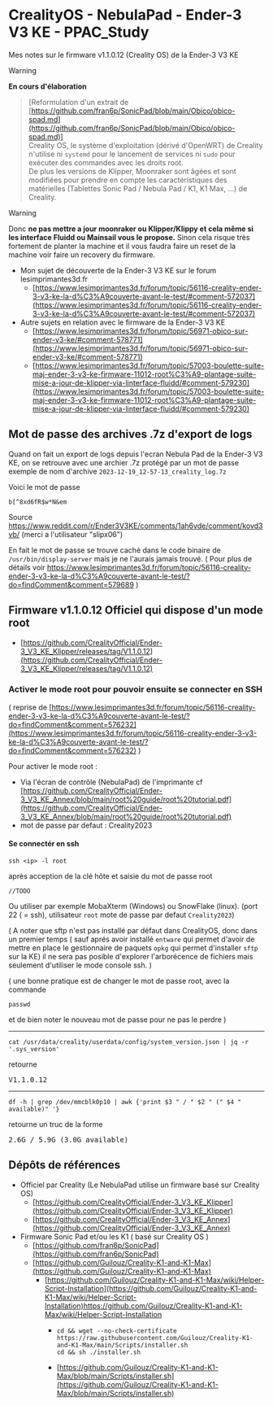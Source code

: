 # CrealityOS - NebulaPad - Ender-3 V3 KE - PPAC_Study

Mes notes sur le firmware v1.1.0.12 (Creality OS) de la Ender-3 V3 KE


> [!WARNING]
> **En cours d'élaboration**


> [Reformulation d'un extrait de [https://github.com/fran6p/SonicPad/blob/main/Obico/obico-spad.md](https://github.com/fran6p/SonicPad/blob/main/Obico/obico-spad.md)]  
> Creality OS, le système d'exploitation (dérivé d'OpenWRT) de Creality n'utilise ni `systemd` pour le lancement de services ni `sudo` pour exécuter des commandes avec les droits root.  
> De plus les versions de Klipper, Moonraker sont âgées et sont modifiées pour prendre en compte les caractéristiques des matérielles (Tablettes Sonic Pad / Nebula Pad / K1, K1 Max, ...) de Creality.

> [!WARNING]
> Donc **ne pas mettre a jour moonraker ou Klipper/Klippy et cela même si les interface Fluidd ou Mainsail vous le propose.**
> Sinon cela risque très fortement de planter la machine et il vous faudra faire un reset de la machine voir faire un recovery du firmware.


- Mon sujet de découverte de la Ender-3 V3 KE sur le forum lesimprimantes3d.fr
  - [https://www.lesimprimantes3d.fr/forum/topic/56116-creality-ender-3-v3-ke-la-d%C3%A9couverte-avant-le-test/#comment-572037](https://www.lesimprimantes3d.fr/forum/topic/56116-creality-ender-3-v3-ke-la-d%C3%A9couverte-avant-le-test/#comment-572037)
- Autre sujets en relation avec le firmware de la Ender-3 V3 KE
  - [https://www.lesimprimantes3d.fr/forum/topic/56971-obico-sur-ender-v3-ke/#comment-578771](https://www.lesimprimantes3d.fr/forum/topic/56971-obico-sur-ender-v3-ke/#comment-578771)
  - [https://www.lesimprimantes3d.fr/forum/topic/57003-boulette-suite-maj-ender-3-v3-ke-firmware-11012-root%C3%A9-plantage-suite-mise-a-jour-de-klipper-via-linterface-fluidd/#comment-579230](https://www.lesimprimantes3d.fr/forum/topic/57003-boulette-suite-maj-ender-3-v3-ke-firmware-11012-root%C3%A9-plantage-suite-mise-a-jour-de-klipper-via-linterface-fluidd/#comment-579230)

## Mot de passe des archives .7z d'export de logs

Quand on fait un export de logs depuis l'ecran Nebula Pad de la Ender-3 V3 KE, on se retrouve avec une archier .7z protégé par un mot de passe
exemple de nom d'archive `2023-12-19_12-57-13_creality_log.7z` 

Voici le mot de passe

```
b[^8xd6fR$w*N&em
```

Source https://www.reddit.com/r/Ender3V3KE/comments/1ah6vde/comment/kovd3vb/ (merci a l'utilisateur "slipx06")

En fait le mot de passe se trouve caché dans le code binaire de `/usr/bin/display-server` mais je ne l'aurais jamais trouvé. ( Pour plus de détails voir https://www.lesimprimantes3d.fr/forum/topic/56116-creality-ender-3-v3-ke-la-d%C3%A9couverte-avant-le-test/?do=findComment&comment=579689 
)

## Firmware v1.1.0.12 Officiel qui dispose d'un mode root

- [https://github.com/CrealityOfficial/Ender-3_V3_KE_Klipper/releases/tag/V1.1.0.12](https://github.com/CrealityOfficial/Ender-3_V3_KE_Klipper/releases/tag/V1.1.0.12)


### Activer le mode root pour pouvoir ensuite se connecter en SSH

( reprise de [https://www.lesimprimantes3d.fr/forum/topic/56116-creality-ender-3-v3-ke-la-d%C3%A9couverte-avant-le-test/?do=findComment&comment=576232](https://www.lesimprimantes3d.fr/forum/topic/56116-creality-ender-3-v3-ke-la-d%C3%A9couverte-avant-le-test/?do=findComment&comment=576232) )

Pour activer le mode root : 
 * Via l'écran de contrôle (NebulaPad) de l'imprimante cf [https://github.com/CrealityOfficial/Ender-3_V3_KE_Annex/blob/main/root%20guide/root%20tutorial.pdf](https://github.com/CrealityOfficial/Ender-3_V3_KE_Annex/blob/main/root%20guide/root%20tutorial.pdf)
 * mot de passe par defaut : Creality2023


#### Se connectér en ssh

~~~
ssh <ip> -l root
~~~
après acception de la clé hôte et saisie du mot de passe root
~~~
//TODO
~~~

Ou utiliser par exemple MobaXterm (Windows) ou SnowFlake (linux). (port 22 ( = ssh), utilisateur `root` mote de passe par defaut `Creality2023`)

( A noter que sftp n'est pas installé par défaut dans CrealityOS, donc dans un premier temps ( sauf aprés avoir installé `entware` qui permet d'avoir de mettre en place le gestionnaire de paquets `opkg` qui permet d'installer `sftp` sur la KE) il ne sera pas posible d'explorer l'arborécence de fichiers mais seulement d'utiliser le mode console ssh. )



( une bonne pratique est de changer le mot de passe root, avec la commande 
~~~
passwd
~~~
et de bien noter le nouveau mot de passe pour ne pas le perdre
)

---


~~~
cat /usr/data/creality/userdata/config/system_version.json | jq -r '.sys_version'
~~~
retourne
<pre>
V1.1.0.12
</pre>

---

~~~
df -h | grep /dev/mmcblk0p10 | awk {'print $3 " / " $2 " (" $4 " available)" '}
~~~
retourne un truc de la forme
<pre>
2.6G / 5.9G (3.0G available)
</pre>


## Dépôts de références

- Officiel par Creality (Le NebulaPad utilise un firmware basé sur Creality OS)
  - [https://github.com/CrealityOfficial/Ender-3_V3_KE_Klipper](https://github.com/CrealityOfficial/Ender-3_V3_KE_Klipper)
  - [https://github.com/CrealityOfficial/Ender-3_V3_KE_Annex](https://github.com/CrealityOfficial/Ender-3_V3_KE_Annex)
- Firmware Sonic Pad et/ou les K1 ( basé sur Creality OS )
  - [https://github.com/fran6p/SonicPad](https://github.com/fran6p/SonicPad)
  - [https://github.com/Guilouz/Creality-K1-and-K1-Max](https://github.com/Guilouz/Creality-K1-and-K1-Max)    
    - [https://github.com/Guilouz/Creality-K1-and-K1-Max/wiki/Helper-Script-Installation](https://github.com/Guilouz/Creality-K1-and-K1-Max/wiki/Helper-Script-Installation)https://github.com/Guilouz/Creality-K1-and-K1-Max/wiki/Helper-Script-Installation
      - ~~~
        cd && wget --no-check-certificate https://raw.githubusercontent.com/Guilouz/Creality-K1-and-K1-Max/main/Scripts/installer.sh
        cd && sh ./installer.sh
        ~~~
      - [https://github.com/Guilouz/Creality-K1-and-K1-Max/blob/main/Scripts/installer.sh](https://github.com/Guilouz/Creality-K1-and-K1-Max/blob/main/Scripts/installer.sh)



